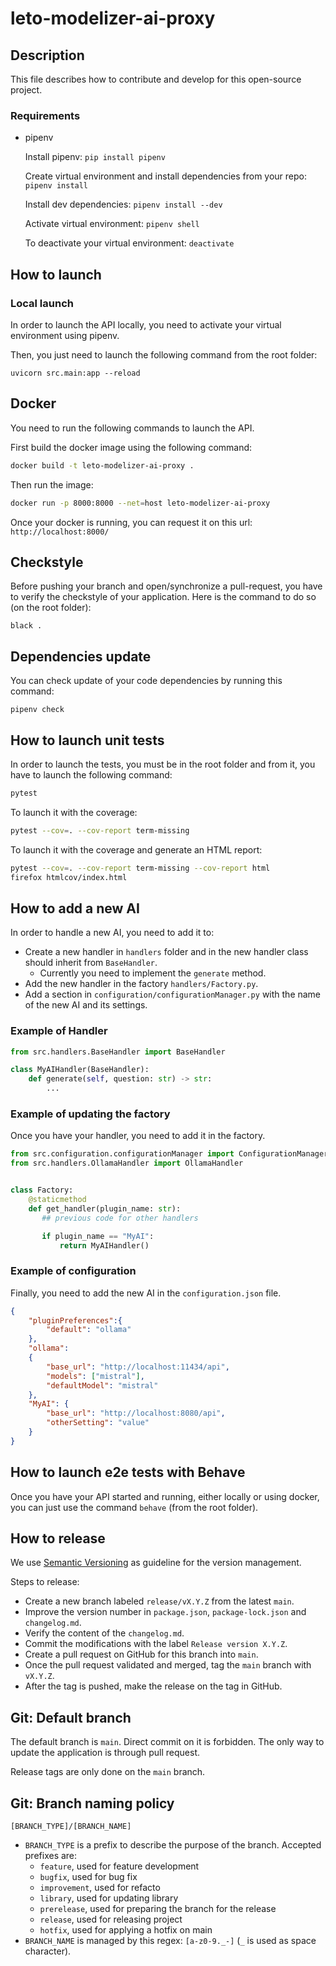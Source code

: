 # leto-modelizer-ai-proxy

## Description

This file describes how to contribute and develop for this open-source project.

### Requirements

* pipenv

    Install pipenv:  ``` pip install pipenv ```

    Create virtual environment and install dependencies from your repo: ``` pipenv install ```

    Install dev dependencies: ``` pipenv install --dev ```

    Activate virtual environment: ``` pipenv shell ```

    To deactivate your virtual environment: ``` deactivate ```

## How to launch

### Local launch

In order to launch the API locally, you need to activate your virtual environment using pipenv.

Then, you just need to launch the following command from the root folder:

```shell
uvicorn src.main:app --reload
```

## Docker

You need to run the following commands to launch the API.

First build the docker image using the following command:

```sh
docker build -t leto-modelizer-ai-proxy .
```

Then run the image:

```sh
docker run -p 8000:8000 --net=host leto-modelizer-ai-proxy
```

Once your docker is running, you can request it on this url: ```http://localhost:8000/```

## Checkstyle

Before pushing your branch and open/synchronize a pull-request, you have to verify the checkstyle of your application. Here is the command to do so (on the root folder):

```shell
black .
```

## Dependencies update

You can check update of your code dependencies by running this command:

```shell
pipenv check
```

## How to launch unit tests

In order to launch the tests, you must be in the root folder and from it, you have to launch the following command:
```sh
pytest
```

To launch it with the coverage:
```sh
pytest --cov=. --cov-report term-missing
```

To launch it with the coverage and generate an HTML report:
```sh
pytest --cov=. --cov-report term-missing --cov-report html
firefox htmlcov/index.html
```

## How to add a new AI

In order to handle a new AI, you need to add it to:
- Create a new handler in `handlers` folder and in the new handler class should inherit from `BaseHandler`.
  - Currently you need to implement the `generate` method.
- Add the new handler in the factory `handlers/Factory.py`.
- Add a section in `configuration/configurationManager.py` with the name of the new AI and its settings.

### Example of Handler

```python
from src.handlers.BaseHandler import BaseHandler

class MyAIHandler(BaseHandler):
    def generate(self, question: str) -> str:
        ...
```

### Example of updating the factory

Once you have your handler, you need to add it in the factory.

```python
from src.configuration.configurationManager import ConfigurationManager
from src.handlers.OllamaHandler import OllamaHandler


class Factory:
    @staticmethod
    def get_handler(plugin_name: str):
       ## previous code for other handlers

       if plugin_name == "MyAI":
           return MyAIHandler()
```

### Example of configuration

Finally, you need to add the new AI in the `configuration.json` file.

```json
{
    "pluginPreferences":{
        "default": "ollama"
    },
    "ollama":
    {
        "base_url": "http://localhost:11434/api",
        "models": ["mistral"],
        "defaultModel": "mistral"
    },
    "MyAI": {
        "base_url": "http://localhost:8080/api",
        "otherSetting": "value"
    }
}
```


## How to launch e2e tests with Behave

Once you have your API started and running, either locally or using docker, you can just use the command `behave` (from the root folder).

## How to release

We use [Semantic Versioning](https://semver.org/spec/v2.0.0.html) as guideline for the version management.

Steps to release:
- Create a new branch labeled `release/vX.Y.Z` from the latest `main`.
- Improve the version number in `package.json`, `package-lock.json` and `changelog.md`.
- Verify the content of the `changelog.md`.
- Commit the modifications with the label `Release version X.Y.Z`.
- Create a pull request on GitHub for this branch into `main`.
- Once the pull request validated and merged, tag the `main` branch with `vX.Y.Z`.
- After the tag is pushed, make the release on the tag in GitHub.

## Git: Default branch

The default branch is `main`. Direct commit on it is forbidden. The only way to update the application is through pull request.

Release tags are only done on the `main` branch.

## Git: Branch naming policy

`[BRANCH_TYPE]/[BRANCH_NAME]`

* `BRANCH_TYPE` is a prefix to describe the purpose of the branch. Accepted prefixes are:
  * `feature`, used for feature development
  * `bugfix`, used for bug fix
  * `improvement`, used for refacto
  * `library`, used for updating library
  * `prerelease`, used for preparing the branch for the release
  * `release`, used for releasing project
  * `hotfix`, used for applying a hotfix on main
* `BRANCH_NAME` is managed by this regex: `[a-z0-9._-]` (`_` is used as space character).
